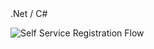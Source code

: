 <div class="language-title">.Net / C#</div>

<div class="sequence-diagram-format">

![Self Service Registration Flow](/img/oie-embedded-sdk/self-serv-reg-flow-email.png
 "Flow of the user self service registration email factor")

</div>
